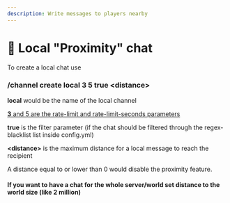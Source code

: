 ```yaml
---
description: Write messages to players nearby
---
```


# 🔖 Local "Proximity" chat

To create a local chat use

### **/channel create local 3 5 true \<distance>**

**local** would be the name of the local channel

[**3** and 5 are the rate-limit and rate-limit-seconds parameters](channels.md#channel-create-less-than-channelname-greater-than-less-than-rate-limit-greater-than-less-than-rate-l)

**true** is the filter parameter (if the chat should be filtered through the regex-blacklist list inside config.yml)

**\<distance>** is the maximum distance for a local message to reach the recipient

A distance equal to or lower than 0 would disable the proximity feature.

#### If you want to have a chat for the whole server/world set distance to the world size (like 2 million)

